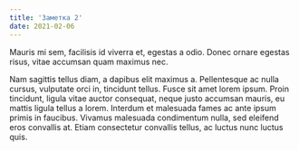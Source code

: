 ```yaml
---
title: 'Заметка 2'
date: 2021-02-06
---
```


 Mauris mi sem, facilisis id viverra et, egestas a odio. Donec ornare egestas risus, vitae accumsan quam maximus nec.

 
 Nam sagittis tellus diam, a dapibus elit maximus a. Pellentesque ac nulla cursus, vulputate orci in, tincidunt tellus. Fusce sit amet lorem ipsum. Proin tincidunt, ligula vitae auctor consequat, neque justo accumsan mauris, eu mattis ligula tellus a lorem. Interdum et malesuada fames ac ante ipsum primis in faucibus. Vivamus malesuada condimentum nulla, sed eleifend eros convallis at. Etiam consectetur convallis tellus, ac luctus nunc luctus quis.
